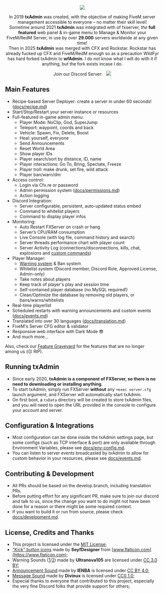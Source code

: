 <p align="center">
    <p align="center">
        <img src="docs/banner.png">
    </p>
    <p align="center">
        In 2019 <b>txAdmin</b> was created, with the objective of making FiveM server management accessible to everyone – no matter their skill level! <br/>
        Sometime around 2021 <b>txAdmin</b> was integrated with of fxserver, <i>the</i> <b>full featured</b> web panel & in-game menu to Manage & Monitor your FiveM/RedM Server, in use by over <strong>29.000</strong> servers worldwide at any given time! <br/>
        Then in 2025 <b>txAdmin</b> was merged with CFX and Rockstar. Rockstar has already fucked up CFX and FiveM/RedM enough so as a precaution WildFyr has hard forked txAdmin to <b>wfAdmin</b>. I do not know what I will do with it if anything, but the fork exists incase I do.
    </p>
    <p align="center">
        Join our Discord Server: &nbsp; <a href="https://discord.gg/AFAAXzq"><img src="https://discordapp.com/api/guilds/289943747427565568/widget.png?style=shield"></img></a>
    </p>

## Main Features
- Recipe-based Server Deployer: create a server in under 60 seconds! ([docs/recipe.md](docs/recipe.md))
- Start/Stop/Restart your server instance or resources
- Full-featured in-game admin menu:
    - Player Mode: NoClip, God, SuperJump
    - Teleport:  waypoint, coords and back
    - Vehicle: Spawn, Fix, Delete, Boost
    - Heal: yourself, everyone
    - Send Announcements
    - Reset World Area
    - Show player IDs
    - Player search/sort by distance, ID, name
    - Player interactions: Go To, Bring, Spectate, Freeze
    - Player troll: make drunk, set fire, wild attack
    - Player ban/warn/dm
- Access control:
    - Login via Cfx.re or password
    - Admin permission system ([docs/permissions.md](docs/permissions.md))
    - Action logging
- Discord Integration:
    - Server configurable, persistent, auto-updated status embed
    - Command to whitelist players
    - Command to display player infos
- Monitoring:
    - Auto Restart FXServer on crash or hang
    - Server’s CPU/RAM consumption
    - Live Console (with log file, command history and search)
    - Server threads performance chart with player count
    - Server Activity Log (connections/disconnections, kills, chat, explosions and [custom commands](docs/custom-server-log.md))
- Player Manager:
    - [Warning system](https://www.youtube.com/watch?v=DeE0-5vtZ4E) & Ban system
    - Whitelist system (Discord member, Discord Role, Approved License, Admin-only)
    - Take notes about players
    - Keep track of player's play and session time
    - Self-contained player database (no MySQL required!)
    - Clean/Optimize the database by removing old players, or bans/warns/whitelists
- Real-time playerlist
- Scheduled restarts with warning announcements and custom events ([docs/events.md](docs/events.md))
- Translated into over 30 languages ([docs/translation.md](docs/translation.md))
- FiveM's Server CFG editor & validator
- Responsive web interface with Dark Mode 😎
- And much more...

Also, check our [Feature Graveyard](docs/feature-graveyard.md) for the features that are no longer among us (😔 RIP).

## Running txAdmin
- Since early 2020, **txAdmin is a component of FXServer, so there is no need to downloading or installing anything**.
- To start txAdmin, simply run FXServer **without** any `+exec server.cfg` launch argument, and FXServer will automatically start txAdmin.
- On first boot, a `txData` directory will be created to store txAdmin files, and you will need to open the URL provided in the console to configure your account and server.

  
## Configuration & Integrations
- Most configuration can be done inside the txAdmin settings page, but some configs (such as TCP interface & port) are only available through  Environment Variables, please see [docs/env-config.md](docs/env-config.md).
- You can listen to server events broadcasted by txAdmin to allow for custom behavior in your resources, please see [docs/events.md](docs/events.md).


## Contributing & Development
- All PRs should be based on the develop branch, including translation PRs.
- Before putting effort for any significant PR, make sure to join our discord and talk to us, since the change you want to do might not have been done for a reason or there might be some required context.
- If you want to build it or run from source, please check [docs/development.md](docs/development.md).


## License, Credits and Thanks
- This project is licensed under the [MIT License](https://github.com/tabarra/txAdmin/blob/master/LICENSE);
- ["Kick" button icons](https://www.flaticon.com/free-icon/users-avatar_8188385) made by __SeyfDesigner__ from [www.flaticon.com](https://www.flaticon.com);
- Warning Sounds ([1](https://freesound.org/people/Ultranova105/sounds/136756/)/[2](https://freesound.org/people/Ultranova105/sounds/136754/)) made by __Ultranova105__ are licensed under [CC 3.0 BY](http://creativecommons.org/licenses/by/3.0/);
- [Announcement Sound](https://freesound.org/people/IENBA/sounds/545495/) made by __IENBA__ is licensed under [CC BY 4.0](https://creativecommons.org/licenses/by/4.0/);
- [Message Sound](https://freesound.org/people/Divinux/sounds/198414/) made by __Divinux__ is licensed under [CC0 1.0](https://creativecommons.org/publicdomain/zero/1.0/);
- Especial thanks to everyone that contributed to this project, especially the very fine Discord folks that provide support for others;
